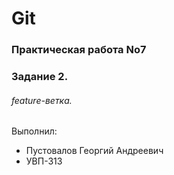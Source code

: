 # Git
### Практическая работа No7 
### Задание 2.
###### feature-ветка.


Выполнил:
* Пустовалов Георгий Андреевич
* УВП-313